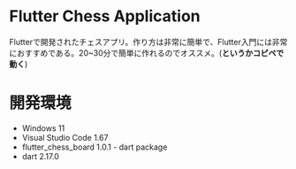 # Flutter Chess Application

Flutterで開発されたチェスアプリ。作り方は非常に簡単で、Flutter入門には非常におすすめである。20~30分で簡単に作れるのでオススメ。(**というかコピペで動く**)

# 開発環境

* Windows 11
* Visual Studio Code 1.67
* flutter_chess_board 1.0.1 - dart package
* dart 2.17.0